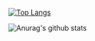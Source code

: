 [![Top Langs](https://github-readme-stats.vercel.app/api/top-langs/?username=Incipe-win&langs_count=6)](https://github.com/anuraghazra/github-readme-stats)

![Anurag's github stats](https://github-readme-stats.vercel.app/api?username=Incipe-win&show_icons=true&theme=radical)

<!--
**Incipe-win/Incipe-win** is a ✨ _special_ ✨ repository because its `README.md` (this file) appears on your GitHub profile.

Here are some ideas to get you started:

- 🔭 I’m currently working on ...
- 🌱 I’m currently learning ...
- 👯 I’m looking to collaborate on ...
- 🤔 I’m looking for help with ...
- 💬 Ask me about ...
- 📫 How to reach me: ...
- 😄 Pronouns: ...
- ⚡ Fun fact: ...
-->
